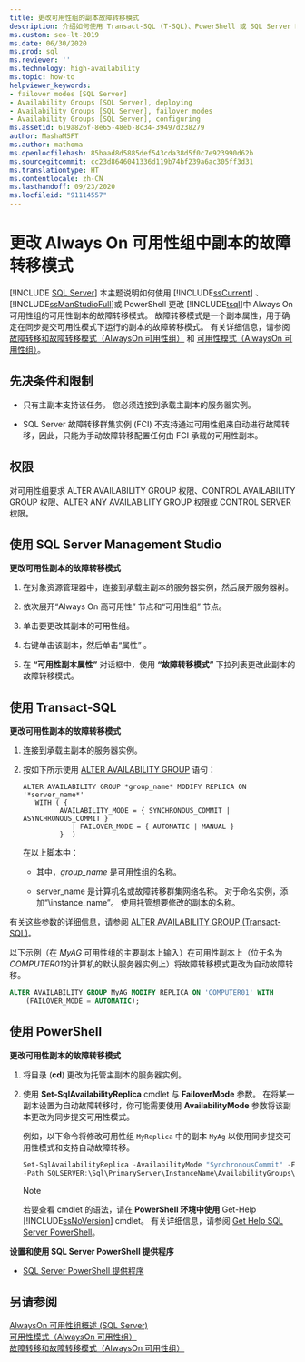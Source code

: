 ```yaml
---
title: 更改可用性组的副本故障转移模式
description: 介绍如何使用 Transact-SQL (T-SQL)、PowerShell 或 SQL Server Management Studio 更改 Always On 可用性组中副本的故障转移模式。
ms.custom: seo-lt-2019
ms.date: 06/30/2020
ms.prod: sql
ms.reviewer: ''
ms.technology: high-availability
ms.topic: how-to
helpviewer_keywords:
- failover modes [SQL Server]
- Availability Groups [SQL Server], deploying
- Availability Groups [SQL Server], failover modes
- Availability Groups [SQL Server], configuring
ms.assetid: 619a826f-8e65-48eb-8c34-39497d238279
author: MashaMSFT
ms.author: mathoma
ms.openlocfilehash: 85baad8d5885def543cda38d5f0c7e923990d62b
ms.sourcegitcommit: cc23d8646041336d119b74bf239a6ac305ff3d31
ms.translationtype: HT
ms.contentlocale: zh-CN
ms.lasthandoff: 09/23/2020
ms.locfileid: "91114557"
---
```

# <a name="change-the-failover-mode-for-a-replica-within-an-always-on-availability-group"></a>更改 Always On 可用性组中副本的故障转移模式
[!INCLUDE [SQL Server](../../../includes/applies-to-version/sqlserver.md)]
  本主题说明如何使用 [!INCLUDE[ssCurrent](../../../includes/sscurrent-md.md)] 、 [!INCLUDE[ssManStudioFull](../../../includes/ssmanstudiofull-md.md)]或 PowerShell 更改 [!INCLUDE[tsql](../../../includes/tsql-md.md)]中 Always On 可用性组的可用性副本的故障转移模式。 故障转移模式是一个副本属性，用于确定在同步提交可用性模式下运行的副本的故障转移模式。 有关详细信息，请参阅 [故障转移和故障转移模式（AlwaysOn 可用性组）](../../../database-engine/availability-groups/windows/failover-and-failover-modes-always-on-availability-groups.md) 和 [可用性模式（AlwaysOn 可用性组）](../../../database-engine/availability-groups/windows/availability-modes-always-on-availability-groups.md)。  
  
## <a name="prerequisites-and-restrictions"></a><a name="Prerequisites"></a> 先决条件和限制  
  
-   只有主副本支持该任务。 您必须连接到承载主副本的服务器实例。  
  
-   SQL Server 故障转移群集实例 (FCI) 不支持通过可用性组来自动进行故障转移，因此，只能为手动故障转移配置任何由 FCI 承载的可用性副本。  
  

##  <a name="permissions"></a><a name="Permissions"></a> 权限  
 对可用性组要求 ALTER AVAILABILITY GROUP 权限、CONTROL AVAILABILITY GROUP 权限、ALTER ANY AVAILABILITY GROUP 权限或 CONTROL SERVER 权限。  
  
##  <a name="using-sql-server-management-studio"></a><a name="SSMSProcedure"></a> 使用 SQL Server Management Studio  
 **更改可用性副本的故障转移模式**  
  
1.  在对象资源管理器中，连接到承载主副本的服务器实例，然后展开服务器树。  
  
2.  依次展开“Always On 高可用性”  节点和“可用性组”  节点。  
  
3.  单击要更改其副本的可用性组。  
  
4.  右键单击该副本，然后单击“属性”  。  
  
5.  在 **“可用性副本属性”** 对话框中，使用 **“故障转移模式”** 下拉列表更改此副本的故障转移模式。  
  
##  <a name="using-transact-sql"></a><a name="TsqlProcedure"></a> 使用 Transact-SQL  
 **更改可用性副本的故障转移模式**  
  
1.  连接到承载主副本的服务器实例。  
  
2.  按如下所示使用 [ALTER AVAILABILITY GROUP](../../../t-sql/statements/alter-availability-group-transact-sql.md) 语句：

    ```syntaxsql
    ALTER AVAILABILITY GROUP *group_name* MODIFY REPLICA ON '*server_name*'  
       WITH ( {  
             AVAILABILITY_MODE = { SYNCHRONOUS_COMMIT | ASYNCHRONOUS_COMMIT }
                | FAILOVER_MODE = { AUTOMATIC | MANUAL }
             }  )
    ```
    
    在以上脚本中：

    - 其中，*group_name* 是可用性组的名称。  
  
    - server_name  是计算机名或故障转移群集网络名称。 对于命名实例，添加“\instance_name”。 使用托管想要修改的副本的名称。
  
有关这些参数的详细信息，请参阅 [ALTER AVAILABILITY GROUP (Transact-SQL)](../../../t-sql/statements/alter-availability-group-transact-sql.md)。  
  
以下示例（在 *MyAG* 可用性组的主要副本上输入）在可用性副本上（位于名为 *COMPUTER01*的计算机的默认服务器实例上）将故障转移模式更改为自动故障转移。  
  
```sql
ALTER AVAILABILITY GROUP MyAG MODIFY REPLICA ON 'COMPUTER01' WITH  
    (FAILOVER_MODE = AUTOMATIC);  
```  
  
##  <a name="using-powershell"></a><a name="PowerShellProcedure"></a> 使用 PowerShell  
 **更改可用性副本的故障转移模式**  
  
1.  将目录 (**cd**) 更改为托管主副本的服务器实例。  
  
2.  使用 **Set-SqlAvailabilityReplica** cmdlet 与 **FailoverMode** 参数。 在将某一副本设置为自动故障转移时，你可能需要使用 **AvailabilityMode** 参数将该副本更改为同步提交可用性模式。  
  
    例如，以下命令将修改可用性组 `MyReplica` 中的副本 `MyAg` 以使用同步提交可用性模式和支持自动故障转移。  
  
    ```powershell
    Set-SqlAvailabilityReplica -AvailabilityMode "SynchronousCommit" -FailoverMode "Automatic" `   
    -Path SQLSERVER:\Sql\PrimaryServer\InstanceName\AvailabilityGroups\MyAg\Replicas\MyReplica  
    ```  
  
    > [!NOTE]  
    >  若要查看 cmdlet 的语法，请在 **PowerShell 环境中使用** Get-Help [!INCLUDE[ssNoVersion](../../../includes/ssnoversion-md.md)] cmdlet。 有关详细信息，请参阅 [Get Help SQL Server PowerShell](../../../relational-databases/scripting/get-help-sql-server-powershell.md)。  
  
 **设置和使用 SQL Server PowerShell 提供程序**  
  
-   [SQL Server PowerShell 提供程序](../../../relational-databases/scripting/sql-server-powershell-provider.md)  
  
## <a name="see-also"></a>另请参阅  
 [AlwaysOn 可用性组概述 (SQL Server)](../../../database-engine/availability-groups/windows/overview-of-always-on-availability-groups-sql-server.md)   
 [可用性模式（AlwaysOn 可用性组）](../../../database-engine/availability-groups/windows/availability-modes-always-on-availability-groups.md)   
 [故障转移和故障转移模式（AlwaysOn 可用性组）](../../../database-engine/availability-groups/windows/failover-and-failover-modes-always-on-availability-groups.md)  
  
  
